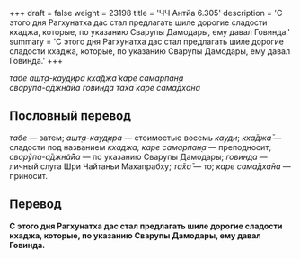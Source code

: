 +++
draft = false
weight = 23198
title = 'ЧЧ Антйа 6.305'
description = 'С этого дня Рагхунатха дас стал предлагать шиле дорогие сладости кхаджа, которые, по указанию Сварупы Дамодары, ему давал Говинда.'
summary = 'С этого дня Рагхунатха дас стал предлагать шиле дорогие сладости кхаджа, которые, по указанию Сварупы Дамодары, ему давал Говинда.'
+++

_табе ашт̣а-кауд̣ира кха̄джа̄ каре самарпан̣а  
сварӯпа-а̄джн̃а̄йа говинда та̄ха̄ каре сама̄дха̄на_

## Пословный перевод

_табе_ — затем; _ашт̣а_\-_кауд̣ира_ — стоимостью восемь _кауди_; _кха̄джа̄_ — сладости под названием _кхаджа_; _каре_ _самарпан̣а_ — преподносит; _сварӯпа_\-_а̄джн̃а̄йа_ — по указанию Сварупы Дамодары; _говинда_ — личный слуга Шри Чайтаньи Махапрабху; _та̄ха̄_ — то; _каре_ _сама̄дха̄на_ — приносит.

## Перевод

**С этого дня Рагхунатха дас стал предлагать шиле дорогие сладости кхаджа, которые, по указанию Сварупы Дамодары, ему давал Говинда.**
